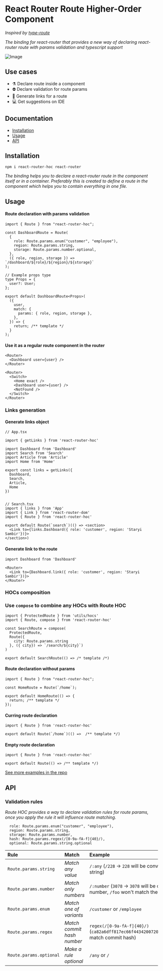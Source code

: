 # React Router Route Higher-Order Component
_Inspired by [type-route](https://github.com/type-route/type-route)_

_The binding for react-router that provides a new way of declaring react-router route with params validation and typescript support_

![Image](https://i.ibb.co/hF7bn5d/out.gif)

## Use cases

- ⚗️ Declare route inside a component
- ⛔️ Declare validation for route params
- 🚀 Generate links for a route
- 💻 Get suggestions on IDE

## Documentation

- [Installation](#installation)
- [Usage](#usage)
- [API](#api)

## Installation

```npm i react-router-hoc react-router```

_The binding helps you to declare a react-router route in the component itself or in a container. Preferably this is created to define a route in the component which helps you to contain everything in one file._

## Usage

#### Route declaration with params validation

```tsx
import { Route } from "react-router-hoc";

const DashboardRoute = Route(
  {
    role: Route.params.enum("customer", "employee"),
    region: Route.params.string,
    storage: Route.params.number.optional,
  },
  ({ role, region, storage }) => `/dashboard/${role}/${region}/${storage}`
);

// Example props type
type Props = {
  user?: User;
};

export default DashboardRoute<Props>(
  ({
    user,
    match: {
      params: { role, region, storage },
    },
  }) => {
    return; /** template */
  }
);
```

#### Use it as a regular route component in the router

```tsx
<Router>
  <Dashboard user={user} />
</Router>
```

```tsx
<Router>
  <Switch>
    <Home exact />
    <Dashboard user={user} />
    <NotFound />
  </Switch>
</Router>
```

### Links generation

#### Generate links object

```tsx
// App.tsx

import { getLinks } from 'react-router-hoc'

import Dashboard from 'Dashboard'
import Search from 'Search'
import Article from 'Article'
import Home from 'Home'

export const links = getLinks({
  Dashboard,
  Search,
  Article,
  Home
})


// Search.tsx
import { links } from 'App'
import { Link } from 'react-router-dom'
import { Route } from 'react-router-hoc'

export default Route(`search`)(() => <section>
  <Link to={links.Dashboard({ role: 'customer', region: 'Staryi Sambir'})}>
</section>)
```

#### Generate link to the route

```tsx
import Dashboard from 'Dashboard'

<Router>
  <Link to={Dashboard.link({ role: 'customer', region: 'Staryi Sambir'})}>
</Router>
```

### HOCs composition

### Use `compose` to combine any HOCs with Route HOC

```tsx
import { ProtectedRoute } from 'utils/hocs'
import { Route, compose } from 'react-router-hoc'

const SearchRoute = compose(
  ProtectedRoute,
  Route({
    city: Route.params.string
  }, ({ city}) => `/search/${city}`)
)

export default SearchRoute(() => /* template /*)
```

#### Route declaration without params

```tsx
import { Route } from "react-router-hoc";

const HomeRoute = Route(`/home`);

export default HomeRoute(() => {
  return; /** template */
});
```

#### Curring route declaration

```tsx
import { Route } from 'react-router-hoc'

export default Route(`/home`)(() =>  /** template */)
```

#### Empty route declaration

```tsx
import { Route } from 'react-router-hoc'

export default Route(() => /** template */)
```

[See more examples in the repo](examples)

## API

### Validation rules

_Route HOC provides a way to declare validation rules for route params, once you apply the rule it will influence route matching._

```tsx
  role: Route.params.enum("customer", "employee"),
  region: Route.params.string,
  storage: Route.params.number,
  hash: Route.params.regex(/[0-9a-fA-f]{40}/),
  optional: Route.params.string.optional
```

| Rule                    | Match                      | Example                                                                                   |
| :---------------------- | :------------------------- | :---------------------------------------------------------------------------------------- |
| `Route.params.string`   | _Match any value_          | `/:any` (`/228` -> `228` will be converted to a string)                                   |
| `Route.params.number`   | _Match only numbers_       | `/:number` (`3078` -> `3078` will be converted to a number, `/foo` won't match the route) |
| `Route.params.enum`     | _Match one of variants_    | `/customer` or `/employee`                                                                |
| `Route.params.regex`    | _Match commit hash number_ | `regex(/[0-9a-fA-f]{40}/)` (`ca82a6dff817ec66f44342007202690a93763949` match commit hash) |
| `Route.params.optional` | _Make a rule optional_     | `/any` or `/`                                                                             |
